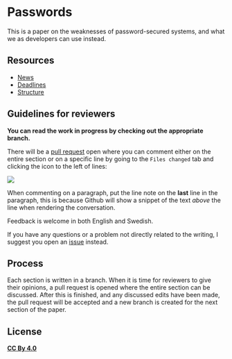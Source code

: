 # Passwords

This is a paper on the weaknesses of password-secured systems, and what we as developers can use
instead.

## Resources

- [News](https://coursepress.lnu.se/kurs/datavetenskap-sjalvstandigt-arbete-hogskoleexamen/)
- [Deadlines](https://coursepress.lnu.se/kurs/datavetenskap-sjalvstandigt-arbete-hogskoleexamen/teori/genomforande/)
- [Structure](https://coursepress.lnu.se/kurs/datavetenskap-sjalvstandigt-arbete-hogskoleexamen/teori/vetenskapligt-skrivande/)

## Guidelines for reviewers

**You can read the work in progress by checking out the appropriate branch.**

There will be a [pull request][] open where you can comment either on the entire section or on a
specific line by going to the `Files changed` tab and clicking the icon to the left of lines:

![](https://github.global.ssl.fastly.net/images/modules/commit/commit_comment_tip.gif)

When commenting on a paragraph, put the line note on the **last** line in the paragraph, this is
because Github will show a snippet of the text _above_ the line when rendering the conversation.

Feedback is welcome in both English and Swedish.

If you have any questions or a problem not directly related to the writing, I suggest you open an
[issue][] instead.

[pull request]: https://github.com/alcesleo/passwords/pulls
[issue]:        https://github.com/alcesleo/passwords/issues

## Process

Each section is written in a branch. When it is time for reviewers to give their opinions, a pull
request is opened where the entire section can be discussed. After this is finished, and any
discussed edits have been made, the pull request will be accepted and a new branch is created for
the next section of the paper.

## License

**[CC By 4.0](http://creativecommons.org/licenses/by/4.0/)**
